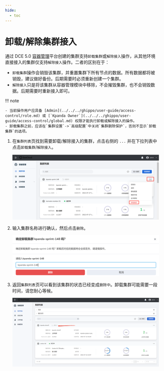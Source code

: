 ```yaml
---
hide:
  - toc
---
```


# 卸载/解除集群接入

通过 DCE 5.0 [容器管理](../../intro/what.md)平台创建的集群支持`卸载集群`或`解除接入`操作，从其他环境直接接入的集群仅支持`解除接入`操作。二者的区别在于：

- `卸载集群`操作会销毁该集群，并重置集群下所有节点的数据。所有数据都将被销毁，建议做好备份。后期需要时必须重新创建一个集群。
- `解除接入`只是将该集群从容器管理模块中移除，不会摧毁集群，也不会销毁数据。后期需要时重新接入即可。

!!! note

    - 当前操作用户应具备 [Admin](../../../ghippo/user-guide/access-control/role.md) 或 [`Kpanda Owner`](../../../ghippo/user-guide/access-control/global.md) 权限才能执行卸载或解除接入的操作。
    - 卸载集群之前，应该在`集群设置`->`高级配置`中关闭`集群删除保护`，否则不显示`卸载集群`的选项。

1. 在`集群列表`页找到需要卸载/解除接入的集群，点击右侧的 `...` 并在下拉列表中点击`卸载集群`/`解除接入`。

    ![点击删除按钮](../../images/deletecluster01.png)

2. 输入集群名称进行确认，然后点击`删除`。

    ![确认删除](../../images/deletecluster02.png)

3. 返回`集群列表`页可以看到该集群的状态已经变成`删除中`。卸载集群可能需要一段时间，请您耐心等候。

    ![删除中状态](../../images/deletecluster03.png)
